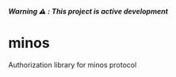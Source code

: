 ***Warning ⚠️ ️: This project is active development***

# minos

Authorization library for minos protocol

